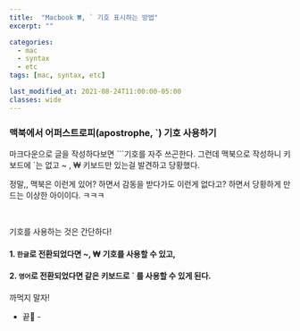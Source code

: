 ```yaml
---
title:  "Macbook ₩, ` 기호 표시하는 방법"
excerpt: ""

categories:
  - mac
  - syntax
  - etc
tags: [mac, syntax, etc]

last_modified_at: 2021-08-24T11:00:00-05:00
classes: wide
---
```


### 맥북에서 어퍼스트로피(apostrophe, `) 기호 사용하기

마크다운으로 글을 작성하다보면 ```기호를 자주 쓰곤한다. 그런데 맥북으로 작성하니 키보드에 `는 없고 ~ , ₩ 키보드만 있는걸 발견하고 당황했다.

정말,, 맥북은 이런게 있어? 하면서 감동을 받다가도 이런게 없다고? 하면서 당황하게 만드는 이상한 아이이다. ㅋㅋㅋ

<br>

기호를 사용하는 것은 간단하다!

#### 1. `한글`로 전환되었다면 ~, ₩ 기호를 사용할 수 있고,

#### 2. `영어`로 전환되었다면 같은 키보드로 ` 를 사용할 수 있게 된다.

까먹지 말자!

   - 끝🥰 -



